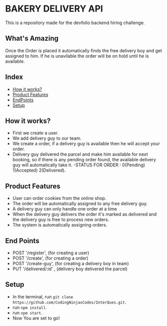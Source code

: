 # BAKERY DELIVERY API
This is a repository made for the devfolio backend hiring challenge.

## What's Amazing 
Once the Order is placed it automatically finds the free delivery boy and get assigned to him.
If he is unavilable the order will be on hold until he is available.

## Index
  - [How it works?](#how-it-works)
  - [Product Features](#product-feautres)
  - [EndPoints](#endpoints)
  - [Setup](#setup)



## How it works?
- First we create a user.
- We add delivery guy to our team.
- We create a order, if a delivery guy is available then he will accept your order.
- Delivery guy delivered the parcel and make him available for next booking, so if there is any pending order found, the available delivery guy will automatically take it.
-STATUS FOR ORDER : 0(Pending) 1(Accepted) 2(Delivered).


## Product Features
- User can order cookies from the online shop.
- The order will be automatically assigned to any free delivery guy.
- A delivery guy can only handle one order at a time
- When the delivery guy delivers the order it's marked as delivered and the delivery guy is free to process new orders.
- The system is automatically assigning orders.


## End Points
- POST '/register', (for creating a user)
- POST '/create', (for creating a order)
- POST '/create-guy', (for creating a delivery boy in team)
- PUT '/delivered/:id' , (delivery boy delivered the parcel)

## Setup
- In the terminal, run `git clone https://github.com/CodingNinjasCodes/InterQues.git`.
- run `npm install`.
- run `npm start`.
- Now You are set to go!